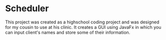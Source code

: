 # Scheduler

This project was created as a highschool coding project and was designed for my cousin to use at his clinic. It creates a GUI using JavaFx in which you can input client's names and store some of their information.
